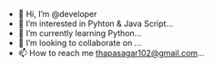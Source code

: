 - 👋 Hi, I’m @developer
- 👀 I’m interested in Pyhton & Java Script...
- 🌱 I’m currently learning Python...
- 💞️ I’m looking to collaborate on ...
- 📫 How to reach me thapasagar102@gmail.com...

<!---
alex-ST1/alex-ST1 is a ✨ special ✨ repository because its `README.md` (this file) appears on your GitHub profile.
You can click the Preview link to take a look at your changes.
--->
